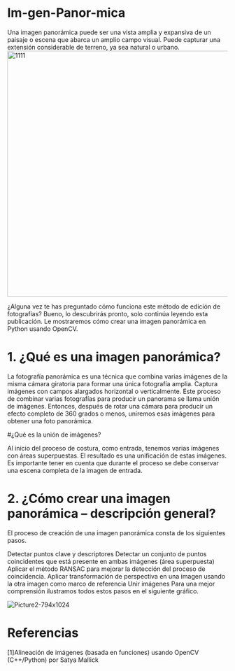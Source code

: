 # Im-gen-Panor-mica
Una imagen panorámica puede ser una vista amplia y expansiva de un paisaje o escena que abarca un amplio campo visual. Puede capturar una extensión considerable de terreno, ya sea natural o urbano. 
<img width="562" alt="1111" src="https://github.com/PeluffoS/Im-gen-Panor-mica/assets/150092739/2d063f11-52ca-4c6c-af11-15c352374780">

 ¿Alguna vez te has preguntado cómo funciona este método de edición de fotografías? Bueno, lo descubrirás pronto, solo continúa leyendo esta publicación. Le mostraremos cómo crear una imagen panorámica en Python usando OpenCV.
# 1. ¿Qué es una imagen panorámica?
   
La fotografía panorámica es una técnica que combina varias imágenes de la misma cámara giratoria para formar una única fotografía amplia. Captura imágenes con campos alargados horizontal o verticalmente. Este proceso de combinar varias fotografías para producir un panorama se llama unión de imágenes. Entonces, después de rotar una cámara para producir un efecto completo de 360 ​​grados o menos, uniremos esas imágenes para obtener una foto panorámica.

#¿Qué es la unión de imágenes?

Al inicio del proceso de costura, como entrada, tenemos varias imágenes con áreas superpuestas. El resultado es una unificación de estas imágenes. Es importante tener en cuenta que durante el proceso se debe conservar una escena completa de la imagen de entrada.

# 2. ¿Cómo crear una imagen panorámica – descripción general?

El proceso de creación de una imagen panorámica consta de los siguientes pasos. 

Detectar puntos clave y descriptores
Detectar un conjunto de puntos coincidentes que está presente en ambas imágenes (área superpuesta)
Aplicar el método RANSAC para mejorar la detección del proceso de coincidencia.
Aplicar transformación de perspectiva en una imagen usando la otra imagen como marco de referencia
Unir imágenes
Para una mejor comprensión ilustramos todos estos pasos en el siguiente gráfico.

![Picture2-794x1024](https://github.com/PeluffoS/Im-gen-Panor-mica/assets/150092739/ec5d284a-11b1-4df3-aa35-66feff8d8819)

# Referencias

[1]Alineación de imágenes (basada en funciones) usando OpenCV (C++/Python) por Satya Mallick
